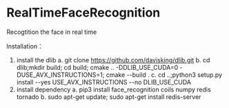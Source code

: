 # RealTimeFaceRecognition
Recogtition the face in real time

Installation：
1. install the dlib
  a. git clone https://github.com/davisking/dlib.git
  b. cd dlib;mkdir build; cd build; cmake .. -DDLIB_USE_CUDA=0 -DUSE_AVX_INSTRUCTIONS=1; cmake --build .
  c. cd ..;python3 setup.py install --yes USE_AVX_INSTRUCTIONS --no DLIB_USE_CUDA
2. install dependency
  a. pip3 install face_recognition coils numpy redis tornado
  b. sudo apt-get update; sudo apt-get install redis-server
